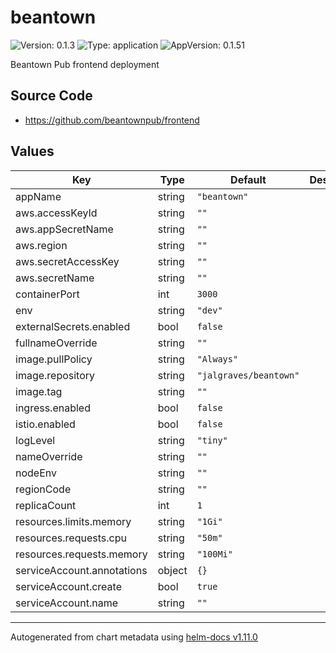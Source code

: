 # beantown

![Version: 0.1.3](https://img.shields.io/badge/Version-0.1.3-informational?style=flat-square) ![Type: application](https://img.shields.io/badge/Type-application-informational?style=flat-square) ![AppVersion: 0.1.51](https://img.shields.io/badge/AppVersion-0.1.51-informational?style=flat-square)

Beantown Pub frontend deployment

## Source Code

* <https://github.com/beantownpub/frontend>

## Values

| Key | Type | Default | Description |
|-----|------|---------|-------------|
| appName | string | `"beantown"` |  |
| aws.accessKeyId | string | `""` |  |
| aws.appSecretName | string | `""` |  |
| aws.region | string | `""` |  |
| aws.secretAccessKey | string | `""` |  |
| aws.secretName | string | `""` |  |
| containerPort | int | `3000` |  |
| env | string | `"dev"` |  |
| externalSecrets.enabled | bool | `false` |  |
| fullnameOverride | string | `""` |  |
| image.pullPolicy | string | `"Always"` |  |
| image.repository | string | `"jalgraves/beantown"` |  |
| image.tag | string | `""` |  |
| ingress.enabled | bool | `false` |  |
| istio.enabled | bool | `false` |  |
| logLevel | string | `"tiny"` |  |
| nameOverride | string | `""` |  |
| nodeEnv | string | `""` |  |
| regionCode | string | `""` |  |
| replicaCount | int | `1` |  |
| resources.limits.memory | string | `"1Gi"` |  |
| resources.requests.cpu | string | `"50m"` |  |
| resources.requests.memory | string | `"100Mi"` |  |
| serviceAccount.annotations | object | `{}` |  |
| serviceAccount.create | bool | `true` |  |
| serviceAccount.name | string | `""` |  |

----------------------------------------------
Autogenerated from chart metadata using [helm-docs v1.11.0](https://github.com/norwoodj/helm-docs/releases/v1.11.0)
